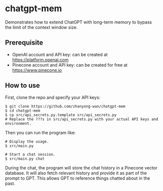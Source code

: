 # chatgpt-mem

Demonstrates how to extend ChatGPT with long-term memory to bypass the limit of the
context window size.

## Prerequisite

* OpenAI account and API key: can be created at https://platform.openai.com
* Pinecone account and API key: can be created for free at https://www.pinecone.io

## How to use

First, clone the repo and specify your API keys:

```
$ git clone https://github.com/zhanyong-wan/chatgpt-mem
$ cd chatgpt-mem
$ cp src/api_secrets.py.template src/api_secrets.py
# Replace the ???s in src/api_secrets.py with your actual API keys and environment.
```

Then you can run the program like:

```
# Display the usage.
$ src/main.py

# Start a chat session.
$ src/main.py chat
```

During the chat, the program will store the chat history in a Pinecone vector
database.  It will also fetch relevant history and provide it as part of the
prompt to GPT.  This allows GPT to reference things chatted about in the past.

